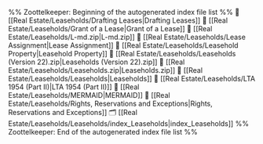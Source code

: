 %% Zoottelkeeper: Beginning of the autogenerated index file list  %%
📄 [[Real Estate/Leaseholds/Drafting Leases|Drafting Leases]]
📄 [[Real Estate/Leaseholds/Grant of a Lease|Grant of a Lease]]
📄 [[Real Estate/Leaseholds/L-md.zip|L-md.zip]]
📄 [[Real Estate/Leaseholds/Lease Assignment|Lease Assignment]]
📄 [[Real Estate/Leaseholds/Leasehold Property|Leasehold Property]]
📄 [[Real Estate/Leaseholds/Leaseholds (Version 22).zip|Leaseholds (Version 22).zip]]
📄 [[Real Estate/Leaseholds/Leaseholds.zip|Leaseholds.zip]]
📄 [[Real Estate/Leaseholds/Leaseholds|Leaseholds]]
📄 [[Real Estate/Leaseholds/LTA 1954 (Part II)|LTA 1954 (Part II)]]
📄 [[Real Estate/Leaseholds/MERMAID|MERMAID]]
📄 [[Real Estate/Leaseholds/Rights, Reservations and Exceptions|Rights, Reservations and Exceptions]]
🗂️ [[Real Estate/Leaseholds/Leaseholds/index_Leaseholds|index_Leaseholds]]
%% Zoottelkeeper: End of the autogenerated index file list  %%
